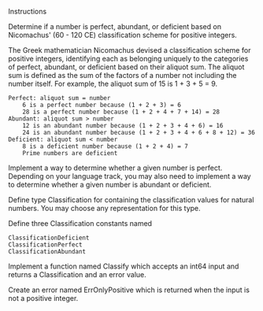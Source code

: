 Instructions

Determine if a number is perfect, abundant, or deficient based on Nicomachus' (60 - 120 CE) classification scheme for positive integers.

The Greek mathematician Nicomachus devised a classification scheme for positive integers, identifying each as belonging uniquely to the categories of perfect, abundant, or deficient based on their aliquot sum. The aliquot sum is defined as the sum of the factors of a number not including the number itself. For example, the aliquot sum of 15 is 1 + 3 + 5 = 9.

    Perfect: aliquot sum = number
        6 is a perfect number because (1 + 2 + 3) = 6
        28 is a perfect number because (1 + 2 + 4 + 7 + 14) = 28
    Abundant: aliquot sum > number
        12 is an abundant number because (1 + 2 + 3 + 4 + 6) = 16
        24 is an abundant number because (1 + 2 + 3 + 4 + 6 + 8 + 12) = 36
    Deficient: aliquot sum < number
        8 is a deficient number because (1 + 2 + 4) = 7
        Prime numbers are deficient

Implement a way to determine whether a given number is perfect. Depending on your language track, you may also need to implement a way to determine whether a given number is abundant or deficient.

Define type Classification for containing the classification values for natural numbers. You may choose any representation for this type.

Define three Classification constants named

	ClassificationDeficient
	ClassificationPerfect
	ClassificationAbundant

Implement a function named Classify which accepts an int64 input and returns a Classification and an error value.

Create an error named ErrOnlyPositive which is returned when the input is not a positive integer.